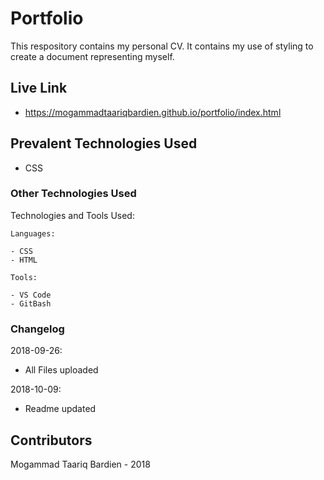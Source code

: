 # Portfolio
This respository contains my personal CV.
It contains my use of styling to create a document representing myself.

## Live Link
- https://mogammadtaariqbardien.github.io/portfolio/index.html

## Prevalent Technologies Used

 - CSS

### Other Technologies Used

Technologies and Tools Used:

```
Languages:

- CSS
- HTML

```
```
Tools:

- VS Code
- GitBash

```

### Changelog

2018-09-26:
- All Files uploaded

2018-10-09:
- Readme updated

## Contributors

Mogammad Taariq Bardien - 2018